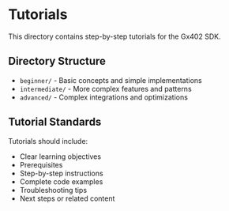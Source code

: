 # Tutorials

This directory contains step-by-step tutorials for the Gx402 SDK.

## Directory Structure

- `beginner/` - Basic concepts and simple implementations
- `intermediate/` - More complex features and patterns
- `advanced/` - Complex integrations and optimizations

## Tutorial Standards

Tutorials should include:
- Clear learning objectives
- Prerequisites
- Step-by-step instructions
- Complete code examples
- Troubleshooting tips
- Next steps or related content
